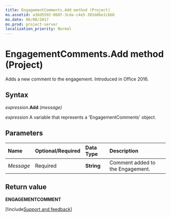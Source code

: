 ```yaml
---
title: EngagementComments.Add method (Project)
ms.assetid: a36d5592-068f-3cda-c4e5-301ddbe1cbbb
ms.date: 06/08/2017
ms.prod: project-server
localization_priority: Normal
---
```



# EngagementComments.Add method (Project)

Adds a new comment to the engagement. Introduced in Office 2016.


## Syntax

_expression_.**Add** _(message)_

_expression_ A variable that represents a 'EngagementComments' object.


## Parameters



|Name|**Optional/Required**|**Data Type**|**Description**|
|:-----|:-----|:-----|:-----|
| _Message_|Required|**String**|Comment added to the Engagement.|

## Return value

 **ENGAGEMENTCOMMENT**

[!include[Support and feedback](~/includes/feedback-boilerplate.md)]